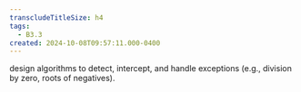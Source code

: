 ```yaml
---
transcludeTitleSize: h4
tags:
  - B3.3
created: 2024-10-08T09:57:11.000-0400
---
```

design algorithms to detect, intercept, and handle exceptions (e.g., division by zero, roots of negatives).